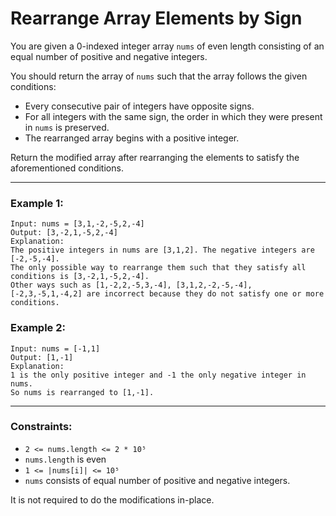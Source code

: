# Rearrange Array Elements by Sign

You are given a 0-indexed integer array `nums` of even length consisting of an equal number of positive and negative integers.

You should return the array of `nums` such that the array follows the given conditions:

- Every consecutive pair of integers have opposite signs.
- For all integers with the same sign, the order in which they were present in `nums` is preserved.
- The rearranged array begins with a positive integer.

Return the modified array after rearranging the elements to satisfy the aforementioned conditions.

---

### Example 1:
```
Input: nums = [3,1,-2,-5,2,-4]
Output: [3,-2,1,-5,2,-4]
Explanation:
The positive integers in nums are [3,1,2]. The negative integers are [-2,-5,-4].
The only possible way to rearrange them such that they satisfy all conditions is [3,-2,1,-5,2,-4].
Other ways such as [1,-2,2,-5,3,-4], [3,1,2,-2,-5,-4], [-2,3,-5,1,-4,2] are incorrect because they do not satisfy one or more conditions.
```

### Example 2:
```
Input: nums = [-1,1]
Output: [1,-1]
Explanation:
1 is the only positive integer and -1 the only negative integer in nums.
So nums is rearranged to [1,-1].
```

---

### Constraints:
- `2 <= nums.length <= 2 * 10⁵`
- `nums.length` is even
- `1 <= |nums[i]| <= 10⁵`
- `nums` consists of equal number of positive and negative integers.

It is not required to do the modifications in-place.

